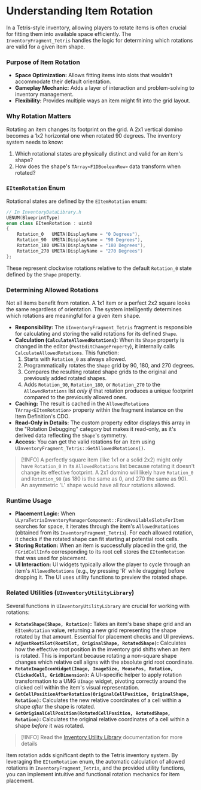 # Understanding Item Rotation

In a Tetris-style inventory, allowing players to rotate items is often crucial for fitting them into available space efficiently. The `InventoryFragment_Tetris` handles the logic for determining which rotations are valid for a given item shape.

### Purpose of Item Rotation

* **Space Optimization:** Allows fitting items into slots that wouldn't accommodate their default orientation.
* **Gameplay Mechanic:** Adds a layer of interaction and problem-solving to inventory management.
* **Flexibility:** Provides multiple ways an item might fit into the grid layout.

### **Why Rotation Matters**

Rotating an item changes its footprint on the grid. A 2x1 vertical domino becomes a 1x2 horizontal one when rotated 90 degrees. The inventory system needs to know:

1. Which rotational states are physically distinct and valid for an item's shape?
2. How does the shape's `TArray<F1DBooleanRow>` data transform when rotated?

### **`EItemRotation` Enum**

Rotational states are defined by the `EItemRotation` enum:

```cpp
// In InventoryDataLibrary.h
UENUM(BlueprintType)
enum class EItemRotation : uint8
{
    Rotation_0   UMETA(DisplayName = "0 Degrees"),
    Rotation_90  UMETA(DisplayName = "90 Degrees"),
    Rotation_180 UMETA(DisplayName = "180 Degrees"),
    Rotation_270 UMETA(DisplayName = "270 Degrees")
};
```

These represent clockwise rotations relative to the default `Rotation_0` state defined by the `Shape` property.

### Determining Allowed Rotations

Not all items benefit from rotation. A 1x1 item or a perfect 2x2 square looks the same regardless of orientation. The system intelligently determines which rotations are meaningful for a given item shape.

* **Responsibility:** The `UInventoryFragment_Tetris` fragment is responsible for calculating and storing the valid rotations for its defined `Shape`.
* **Calculation (`CalculateAllowedRotations`):** When its `Shape` property is changed in the editor (`PostEditChangeProperty`), it internally calls `CalculateAllowedRotations`. This function:
  1. Starts with `Rotation_0` as always allowed.
  2. Programmatically rotates the `Shape` grid by 90, 180, and 270 degrees.
  3. Compares the resulting rotated shape grids to the original and previously added rotated shapes.
  4. Adds `Rotation_90`, `Rotation_180`, or `Rotation_270` to the `AllowedRotations` list _only if_ that rotation produces a unique footprint compared to the previously allowed ones.
* **Caching:** The result is cached in the `AllowedRotations` `TArray<EItemRotation>` property within the fragment instance on the Item Definition's CDO.
* **Read-Only in Details:** The custom property editor displays this array in the "Rotation Debugging" category but makes it read-only, as it's derived data reflecting the `Shape`'s symmetry.
* **Access:** You can get the valid rotations for an item using `UInventoryFragment_Tetris::GetAllowedRotations()`.

> [!INFO]
> A perfectly square item (like 1x1 or a solid 2x2) might only have `Rotation_0` in its `AllowedRotations` list because rotating it doesn't change its effective footprint. A 2x1 domino will likely have `Rotation_0` and `Rotation_90` (as 180 is the same as 0, and 270 the same as 90). An asymmetric 'L' shape would have all four rotations allowed.

### Runtime Usage

* **Placement Logic:** When `ULyraTetrisInventoryManagerComponent::FindAvailableSlotsForItem` searches for space, it iterates through the item's `AllowedRotations` (obtained from its `InventoryFragment_Tetris`). For each allowed rotation, it checks if the rotated shape can fit starting at potential root cells.
* **Storing Rotation:** When an item is successfully placed in the grid, the `FGridCellInfo` corresponding to its root cell stores the `EItemRotation` that was used for placement.
* **UI Interaction:** UI widgets typically allow the player to cycle through an item's `AllowedRotations` (e.g., by pressing 'R' while dragging) before dropping it. The UI uses utility functions to preview the rotated shape.

### Related Utilities (`UInventoryUtilityLibrary`)

Several functions in `UInventoryUtilityLibrary` are crucial for working with rotations:

* **`RotateShape(Shape, Rotation)`:** Takes an item's base shape grid and an `EItemRotation` value, returning a new grid representing the shape rotated by that amount. Essential for placement checks and UI previews.
* **`AdjustRootSlot(RootSlot, OriginalShape, RotatedShape)`:** Calculates how the effective root position in the inventory grid shifts when an item is rotated. This is important because rotating a non-square shape changes which relative cell aligns with the absolute grid root coordinate.
* **`RotateImageIconWidget(Image, ImageSize, MousePos, Rotation, ClickedCell, GridDimension)`:** A UI-specific helper to apply rotation transformation to a UMG `UImage` widget, pivoting correctly around the clicked cell within the item's visual representation.
* **`GetCellPositionAfterRotation(OriginalCellPosition, OriginalShape, Rotation)`:** Calculates the new relative coordinates of a cell within a shape _after_ the shape is rotated.
* **`GetOriginalCellPosition(RotatedCellPosition, RotatedShape, Rotation)`:** Calculates the original relative coordinates of a cell within a shape _before_ it was rotated.

> [!INFO]
> Read the [Inventory Utility Library](../../utilities/inventory-utility-library.md) documentation for more details

Item rotation adds significant depth to the Tetris inventory system. By leveraging the `EItemRotation` enum, the automatic calculation of allowed rotations in `InventoryFragment_Tetris`, and the provided utility functions, you can implement intuitive and functional rotation mechanics for item placement.
